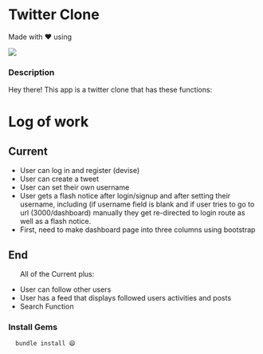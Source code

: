 # Twitter Clone
Made with ❤️ using 

  <a href="https://skillicons.dev">
    <img src="https://skillicons.dev/icons?i=html,css,ruby,rails" />
  </a>

### Description
Hey there! This app is a twitter clone that has these functions:


# Log of work

## Current
<ul>
  <li>User can log in and register (devise)</li>
  <li>User can create a tweet</li>
  <li>User can set their own username</li>
  <li>User gets a flash notice after login/signup and after setting their username, including (if username field is blank and if user tries to go to url (3000/dashboard) manually they get re-directed to login route as well as a flash notice.</li>
  <li>First, need to make dashboard page into three columns using bootstrap</li>
</ul>

## End 
<ul>
<p>All of the Current plus:</p>
  <li>User can follow other users</li>
  <li>User has a feed that displays followed users activities and posts</li>
  <li>Search Function</li>
</ul>


### Install Gems

```
  bundle install 😄
```